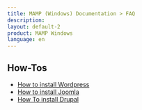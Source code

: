 ```yaml
---
title: MAMP (Windows) Documentation > FAQ
description: 
layout: default-2
product: MAMP Windows
language: en
---
```


## How-Tos

- [How to install Wordpress](Wordpress/)  
- [How to install Joomla](Joomla/)  
- [How To install Drupal](Drupal/)

